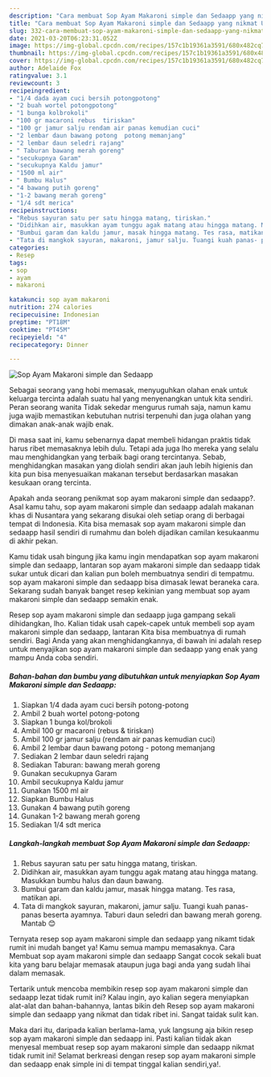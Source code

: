 ```yaml
---
description: "Cara membuat Sop Ayam Makaroni simple dan Sedaapp yang nikmat Untuk Jualan"
title: "Cara membuat Sop Ayam Makaroni simple dan Sedaapp yang nikmat Untuk Jualan"
slug: 332-cara-membuat-sop-ayam-makaroni-simple-dan-sedaapp-yang-nikmat-untuk-jualan
date: 2021-03-20T06:23:31.052Z
image: https://img-global.cpcdn.com/recipes/157c1b19361a3591/680x482cq70/sop-ayam-makaroni-simple-dan-sedaapp-foto-resep-utama.jpg
thumbnail: https://img-global.cpcdn.com/recipes/157c1b19361a3591/680x482cq70/sop-ayam-makaroni-simple-dan-sedaapp-foto-resep-utama.jpg
cover: https://img-global.cpcdn.com/recipes/157c1b19361a3591/680x482cq70/sop-ayam-makaroni-simple-dan-sedaapp-foto-resep-utama.jpg
author: Adelaide Fox
ratingvalue: 3.1
reviewcount: 3
recipeingredient:
- "1/4 dada ayam cuci bersih potongpotong"
- "2 buah wortel potongpotong"
- "1 bunga kolbrokoli"
- "100 gr macaroni rebus  tiriskan"
- "100 gr jamur salju rendam air panas kemudian cuci"
- "2 lembar daun bawang potong  potong memanjang"
- "2 lembar daun seledri rajang"
- " Taburan bawang merah goreng"
- "secukupnya Garam"
- "secukupnya Kaldu jamur"
- "1500 ml air"
- " Bumbu Halus"
- "4 bawang putih goreng"
- "1-2 bawang merah goreng"
- "1/4 sdt merica"
recipeinstructions:
- "Rebus sayuran satu per satu hingga matang, tiriskan."
- "Didihkan air, masukkan ayam tunggu agak matang atau hingga matang. Masukkan bumbu halus dan daun bawang."
- "Bumbui garam dan kaldu jamur, masak hingga matang. Tes rasa, matikan api."
- "Tata di mangkok sayuran, makaroni, jamur salju. Tuangi kuah panas- panas beserta ayamnya. Taburi daun seledri dan bawang merah goreng. Mantab 😊"
categories:
- Resep
tags:
- sop
- ayam
- makaroni

katakunci: sop ayam makaroni 
nutrition: 274 calories
recipecuisine: Indonesian
preptime: "PT18M"
cooktime: "PT45M"
recipeyield: "4"
recipecategory: Dinner

---
```



![Sop Ayam Makaroni simple dan Sedaapp](https://img-global.cpcdn.com/recipes/157c1b19361a3591/680x482cq70/sop-ayam-makaroni-simple-dan-sedaapp-foto-resep-utama.jpg)

Sebagai seorang yang hobi memasak, menyuguhkan olahan enak untuk keluarga tercinta adalah suatu hal yang menyenangkan untuk kita sendiri. Peran seorang  wanita Tidak sekedar mengurus rumah saja, namun kamu juga wajib memastikan kebutuhan nutrisi terpenuhi dan juga olahan yang dimakan anak-anak wajib enak.

Di masa  saat ini, kamu sebenarnya dapat membeli hidangan praktis tidak harus ribet memasaknya lebih dulu. Tetapi ada juga lho mereka yang selalu mau menghidangkan yang terbaik bagi orang tercintanya. Sebab, menghidangkan masakan yang diolah sendiri akan jauh lebih higienis dan kita pun bisa menyesuaikan makanan tersebut berdasarkan masakan kesukaan orang tercinta. 



Apakah anda seorang penikmat sop ayam makaroni simple dan sedaapp?. Asal kamu tahu, sop ayam makaroni simple dan sedaapp adalah makanan khas di Nusantara yang sekarang disukai oleh setiap orang di berbagai tempat di Indonesia. Kita bisa memasak sop ayam makaroni simple dan sedaapp hasil sendiri di rumahmu dan boleh dijadikan camilan kesukaanmu di akhir pekan.

Kamu tidak usah bingung jika kamu ingin mendapatkan sop ayam makaroni simple dan sedaapp, lantaran sop ayam makaroni simple dan sedaapp tidak sukar untuk dicari dan kalian pun boleh membuatnya sendiri di tempatmu. sop ayam makaroni simple dan sedaapp bisa dimasak lewat beraneka cara. Sekarang sudah banyak banget resep kekinian yang membuat sop ayam makaroni simple dan sedaapp semakin enak.

Resep sop ayam makaroni simple dan sedaapp juga gampang sekali dihidangkan, lho. Kalian tidak usah capek-capek untuk membeli sop ayam makaroni simple dan sedaapp, lantaran Kita bisa membuatnya di rumah sendiri. Bagi Anda yang akan menghidangkannya, di bawah ini adalah resep untuk menyajikan sop ayam makaroni simple dan sedaapp yang enak yang mampu Anda coba sendiri.

<!--inarticleads1-->

##### Bahan-bahan dan bumbu yang dibutuhkan untuk menyiapkan Sop Ayam Makaroni simple dan Sedaapp:

1. Siapkan 1/4 dada ayam cuci bersih potong-potong
1. Ambil 2 buah wortel potong-potong
1. Siapkan 1 bunga kol/brokoli
1. Ambil 100 gr macaroni (rebus &amp; tiriskan)
1. Ambil 100 gr jamur salju (rendam air panas kemudian cuci)
1. Ambil 2 lembar daun bawang potong - potong memanjang
1. Sediakan 2 lembar daun seledri rajang
1. Sediakan  Taburan: bawang merah goreng
1. Gunakan secukupnya Garam
1. Ambil secukupnya Kaldu jamur
1. Gunakan 1500 ml air
1. Siapkan  Bumbu Halus
1. Gunakan 4 bawang putih goreng
1. Gunakan 1-2 bawang merah goreng
1. Sediakan 1/4 sdt merica




<!--inarticleads2-->

##### Langkah-langkah membuat Sop Ayam Makaroni simple dan Sedaapp:

1. Rebus sayuran satu per satu hingga matang, tiriskan.
1. Didihkan air, masukkan ayam tunggu agak matang atau hingga matang. Masukkan bumbu halus dan daun bawang.
1. Bumbui garam dan kaldu jamur, masak hingga matang. Tes rasa, matikan api.
1. Tata di mangkok sayuran, makaroni, jamur salju. Tuangi kuah panas- panas beserta ayamnya. Taburi daun seledri dan bawang merah goreng. Mantab 😊




Ternyata resep sop ayam makaroni simple dan sedaapp yang nikamt tidak rumit ini mudah banget ya! Kamu semua mampu memasaknya. Cara Membuat sop ayam makaroni simple dan sedaapp Sangat cocok sekali buat kita yang baru belajar memasak ataupun juga bagi anda yang sudah lihai dalam memasak.

Tertarik untuk mencoba membikin resep sop ayam makaroni simple dan sedaapp lezat tidak rumit ini? Kalau ingin, ayo kalian segera menyiapkan alat-alat dan bahan-bahannya, lantas bikin deh Resep sop ayam makaroni simple dan sedaapp yang nikmat dan tidak ribet ini. Sangat taidak sulit kan. 

Maka dari itu, daripada kalian berlama-lama, yuk langsung aja bikin resep sop ayam makaroni simple dan sedaapp ini. Pasti kalian tiidak akan menyesal membuat resep sop ayam makaroni simple dan sedaapp nikmat tidak rumit ini! Selamat berkreasi dengan resep sop ayam makaroni simple dan sedaapp enak simple ini di tempat tinggal kalian sendiri,ya!.

